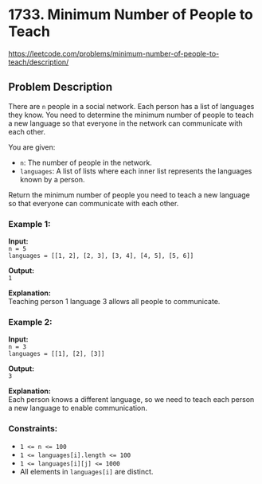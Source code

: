 # 1733. Minimum Number of People to Teach

https://leetcode.com/problems/minimum-number-of-people-to-teach/description/

## Problem Description

There are `n` people in a social network. Each person has a list of languages they know. You need to determine the minimum number of people to teach a new language so that everyone in the network can communicate with each other.

You are given:

- `n`: The number of people in the network.
- `languages`: A list of lists where each inner list represents the languages known by a person.

Return the minimum number of people you need to teach a new language so that everyone can communicate with each other.

### Example 1:
**Input:**  
`n = 5`  
`languages = [[1, 2], [2, 3], [3, 4], [4, 5], [5, 6]]`

**Output:**  
`1`

**Explanation:**  
Teaching person 1 language 3 allows all people to communicate.

### Example 2:
**Input:**  
`n = 3`  
`languages = [[1], [2], [3]]`

**Output:**  
`3`

**Explanation:**  
Each person knows a different language, so we need to teach each person a new language to enable communication.

### Constraints:
- `1 <= n <= 100`
- `1 <= languages[i].length <= 100`
- `1 <= languages[i][j] <= 1000`
- All elements in `languages[i]` are distinct.
